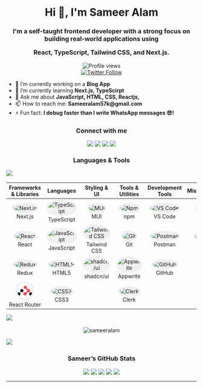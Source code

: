 

<h1 align="center">Hi 👋, I'm Sameer Alam</h1>
<h3 align="center">
  I'm a self-taught frontend developer with a strong focus on building real-world applications using

<strong>React, TypeScript, Tailwind CSS, and Next.js</strong>.

</h3>

<div align="center">
  <img src="https://komarev.com/ghpvc/?username=sameeralam9&label=Profile%20views&color=blue&style=flat" alt="Profile views"/>
</div>
<div align="center">
  <a href="https://twitter.com/Sameer87817" target="_blank">
    <img src="https://img.shields.io/twitter/follow/Sameeralam?logo=twitter&style=for-the-badge" alt="Twitter Follow" />
  </a>
</div>

<ul>
  <li>🔭 I’m currently working on a <strong>Blog App</strong></li>
  <li>🌱 I’m currently learning <strong>Next.js, TypeScirpt</strong></li>
  <li>💬 Ask me about <strong>JavaScript, HTML, CSS, Reactjs,</strong></li>
  <li>📫 How to reach me: <strong>Sameeralam57k@gmail.com</strong></li>
  <li>⚡ Fun fact: <strong>I debug faster than I write WhatsApp messages 😎!</strong></li>
</ul>

<h3 align="center">Connect with me</h3>

<div align="center">
  <a href="https://twitter.com/sameer87817" target="_blank"
    ><img
      src="https://img.shields.io/badge/Twitter-1DA1F2?style=for-the-badge&logo=twitter&logoColor=white"
  /></a>
  <a href="https://linkedin.com/in/sameer-biz" target="_blank"
    ><img
      src="https://img.shields.io/badge/LinkedIn-0077B5?style=for-the-badge&logo=linkedin&logoColor=white"
  /></a>
  <a href="https://github.com/sameeralam9" target="_blank"
    ><img
      src="https://img.shields.io/badge/GitHub-100000?style=for-the-badge&logo=github&logoColor=white"
  /></a>
  <a href="mailto:sameeralam57k@email.com"
    ><img
      src="https://img.shields.io/badge/-Gmail-%23333?style=for-the-badge&logo=gmail&logoColor=white"
  /></a>


</div>

<h3 align="center">Languages & Tools</h3>
<img src="https://user-images.githubusercontent.com/73097560/115834477-dbab4500-a447-11eb-908a-139a6edaec5c.gif">

|                                                                                                                       **Frameworks & Libraries**                                                                                                                        |                                                                                                                    **Languages**                                                                                                                     |                                                                                                               **Styling & UI**                                                                                                               |                                                                                                       **Tools & Utilities**                                                                                                       |                                                                                                           **Development Tools**                                                                                                           |                                                                                                          **Miscellaneous**                                                                                                           |
| :---------------------------------------------------------------------------------------------------------------------------------------------------------------------------------------------------------------------------------------------------------------------: | :--------------------------------------------------------------------------------------------------------------------------------------------------------------------------------------------------------------------------------------------------: | :------------------------------------------------------------------------------------------------------------------------------------------------------------------------------------------------------------------------------------------: | :-------------------------------------------------------------------------------------------------------------------------------------------------------------------------------------------------------------------------------: | :---------------------------------------------------------------------------------------------------------------------------------------------------------------------------------------------------------------------------------------: | :----------------------------------------------------------------------------------------------------------------------------------------------------------------------------------------------------------------------------------: |
|                 <div align="center"><img src="https://cdn.jsdelivr.net/gh/devicons/devicon/icons/nextjs/nextjs-original.svg" width="40" height="40" alt="Next.js" style="border-radius:50%; background-color:#f0f0f0; padding:5px;"/><br>Next.js</div>                  | <div align="center"><img src="https://cdn.jsdelivr.net/gh/devicons/devicon/icons/typescript/typescript-original.svg" width="40" height="40" alt="TypeScript" style="border-radius:50%; background-color:#f0f0f0; padding:5px;"/><br>TypeScript</div> |    <div align="center"><img src="https://cdn.jsdelivr.net/gh/devicons/devicon/icons/materialui/materialui-original.svg" width="40" height="40" alt="MUI" style="border-radius:50%; background-color:#f0f0f0; padding:5px;"/><br>MUI</div>    | <div align="center"><img src="https://cdn.jsdelivr.net/gh/devicons/devicon/icons/npm/npm-original-wordmark.svg" width="40" height="40" alt="Npm" style="border-radius:50%; background-color:#f0f0f0; padding:5px;"/><br>npm</div> |  <div align="center"><img src="https://cdn.jsdelivr.net/gh/devicons/devicon/icons/vscode/vscode-original.svg" width="40" height="40" alt="VS Code" style="border-radius:50%; background-color:#f0f0f0; padding:5px;"/><br>VS Code</div>   |            <div align="center"><img src="https://bashlogo.com/img/symbol/svg/full_colored_light.svg" width="40" height="40" alt="Bash" style="border-radius:50%; background-color:#f0f0f0; padding:5px;"/><br>Bash</div>             |
|                    <div align="center"><img src="https://cdn.jsdelivr.net/gh/devicons/devicon/icons/react/react-original.svg" width="40" height="40" alt="React" style="border-radius:50%; background-color:#f0f0f0; padding:5px;"/><br>React</div>                     | <div align="center"><img src="https://cdn.jsdelivr.net/gh/devicons/devicon/icons/javascript/javascript-original.svg" width="40" height="40" alt="JavaScript" style="border-radius:50%; background-color:#f0f0f0; padding:5px;"/><br>JavaScript</div> | <div align="center"><img src="https://upload.wikimedia.org/wikipedia/commons/d/d5/Tailwind_CSS_Logo.svg" width="40" height="40" alt="Tailwind CSS" style="border-radius:50%; background-color:#f0f0f0; padding:5px;"/><br>Tailwind CSS</div> |     <div align="center"><img src="https://cdn.jsdelivr.net/gh/devicons/devicon/icons/git/git-original.svg" width="40" height="40" alt="Git" style="border-radius:50%; background-color:#f0f0f0; padding:5px;"/><br>Git</div>      | <div align="center"><img src="https://cdn.jsdelivr.net/gh/devicons/devicon/icons/postman/postman-original.svg" width="40" height="40" alt="Postman" style="border-radius:50%; background-color:#f0f0f0; padding:5px;"/><br>Postman</div>  | <div align="center"><img src="https://cdn.jsdelivr.net/gh/devicons/devicon/icons/notion/notion-original.svg" width="40" height="40" alt="Notion" style="border-radius:50%; background-color:#f0f0f0; padding:5px;"/><br>Notion</div> |
|                    <div align="center"><img src="https://cdn.jsdelivr.net/gh/devicons/devicon/icons/redux/redux-original.svg" width="40" height="40" alt="Redux" style="border-radius:50%; background-color:#f0f0f0; padding:5px;"/><br>Redux</div>                     |           <div align="center"><img src="https://cdn.jsdelivr.net/gh/devicons/devicon/icons/html5/html5-original.svg" width="40" height="40" alt="HTML5" style="border-radius:50%; background-color:#f0f0f0; padding:5px;"/><br>HTML5</div>           |                        <div align="center"><img src="https://ui.shadcn.com/favicon.ico" width="40" height="40" alt="shadcn/ui" style="border-radius:50%; background-color:#f0f0f0; padding:5px;"/><br>shadcn/ui</div>                        |            <div align="center"><img src="https://avatars.githubusercontent.com/u/25003669" width="40" height="40" alt="Appwrite" style="border-radius:50%; background-color:#f0f0f0; padding:5px;"/><br>Appwrite</div>            | <div align="center"><img src="https://upload.wikimedia.org/wikipedia/commons/a/ae/Github-desktop-logo-symbol.svg" width="40" height="40" alt="GitHub" style="border-radius:50%; background-color:#f0f0f0; padding:5px;"/><br>GitHub</div> |        <div align="center"><img src="https://upload.wikimedia.org/wikipedia/commons/f/f1/Vitejs-logo.svg" width="40" height="40" alt="Vite" style="border-radius:50%; background-color:#f0f0f0; padding:5px;"/><br>Vite</div>        |
| <div align="center"><img src="https://raw.githubusercontent.com/devicons/devicon/master/icons/reactrouter/reactrouter-original.svg" width="40" height="40" alt="React Router" style="border-radius:50%; background-color:#f0f0f0; padding:5px;"/><br>React Router</div> |             <div align="center"><img src="https://cdn.jsdelivr.net/gh/devicons/devicon/icons/css3/css3-original.svg" width="40" height="40" alt="CSS3" style="border-radius:50%; background-color:#f0f0f0; padding:5px;"/><br>CSS3</div>             |                                                                                                                                                                                                                                              |          <div align="center"><img src="https://avatars.githubusercontent.com/u/80193975?s=200&v=4" width="40" height="40" alt="Clerk" style="border-radius:50%; background-color:#f0f0f0; padding:5px;"/><br>Clerk</div>          |                                                                                                                                                                                                                                           |                                                                                                                                                                                                                                      |

<img src="https://user-images.githubusercontent.com/73097560/115834477-dbab4500-a447-11eb-908a-139a6edaec5c.gif">
<p align="center">
  <img
    src="https://github-readme-streak-stats.herokuapp.com/?user=sameeralam9"
    alt="sameeralam"
  />
</p>
<img
  src="https://user-images.githubusercontent.com/73097560/115834477-dbab4500-a447-11eb-908a-139a6edaec5c.gif"
/>
<h3 align="center">Sameer’s GitHub Stats</h3>

<div align="center">
  <img
    src="http://github-profile-summary-cards.vercel.app/api/cards/stats?username=sameeralam9&theme=github_dark"
    height="180"
  />
  <img
    src="http://github-profile-summary-cards.vercel.app/api/cards/most-commit-language?username=sameeralam9&theme=2077"
    height="180"
  />
  <img
    src="http://github-profile-summary-cards.vercel.app/api/cards/repos-per-language?username=sameeralam9&theme=github_dark"
    height="180"
  />
  <img
    src="http://github-profile-summary-cards.vercel.app/api/cards/productive-time?username=sameeralam9&theme=github_dark"
    height="180"
  />
  <img
    src="http://github-profile-summary-cards.vercel.app/api/cards/profile-details?username=sameeralam9&theme=github_dark"
    height="180"
  />
</div>

---
